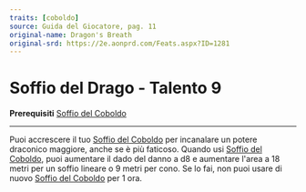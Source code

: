 ```yaml
---
traits: [coboldo]
source: Guida del Giocatore, pag. 11
original-name: Dragon's Breath
original-srd: https://2e.aonprd.com/Feats.aspx?ID=1281
---
```


# Soffio del Drago - Talento 9

**Prerequisiti**
[Soffio del Coboldo](/stirpi/coboldo/talenti/soffio-del-coboldo)

---

Puoi accrescere il tuo
[Soffio del Coboldo](/stirpi/coboldo/talenti/soffio-del-coboldo) per incanalare
un potere draconico maggiore, anche se è più faticoso. Quando usi
[Soffio del Coboldo](/stirpi/coboldo/talenti/soffio-del-coboldo), puoi aumentare
il dado del danno a d8 e aumentare l'area a 18 metri per un soffio lineare o 9
metri per cono. Se lo fai, non puoi usare di nuovo
[Soffio del Coboldo](/stirpi/coboldo/talenti/soffio-del-coboldo) per 1 ora.
